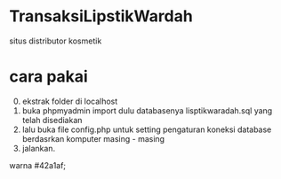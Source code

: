 # TransaksiLipstikWardah
situs distributor kosmetik 


# cara pakai
0. ekstrak folder di localhost
1. buka phpmyadmin import dulu databasenya lisptikwaradah.sql yang telah disediakan
2. lalu buka file config.php untuk setting pengaturan koneksi database berdasrkan komputer masing - masing
3. jalankan.

warna #42a1af;
